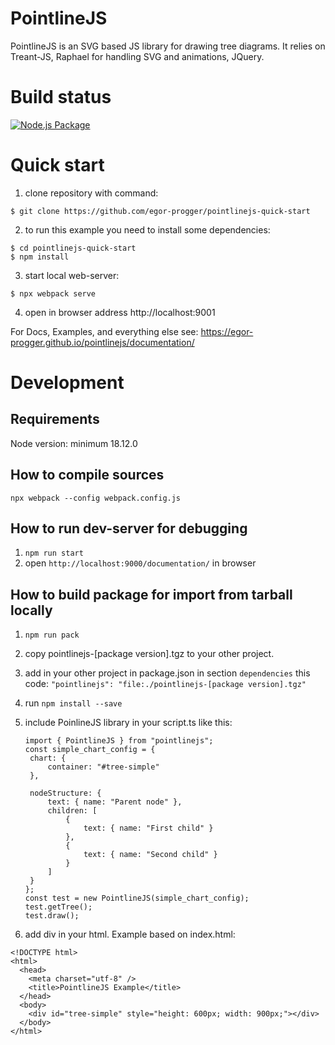 # PointlineJS

PointlineJS is an SVG based JS library for drawing tree diagrams.
It relies on Treant-JS, Raphael for handling SVG and animations, JQuery.

# Build status

[![Node.js Package](https://github.com/egor-progger/pointlinejs/actions/workflows/npm-publish.yml/badge.svg)](https://github.com/egor-progger/pointlinejs/actions/workflows/npm-publish.yml)

# Quick start

1. clone repository with command:

```
$ git clone https://github.com/egor-progger/pointlinejs-quick-start
```

2. to run this example you need to install some dependencies:

```
$ cd pointlinejs-quick-start
$ npm install
```

3. start local web-server:

```
$ npx webpack serve
```

4. open in browser address http://localhost:9001

For Docs, Examples, and everything else see: https://egor-progger.github.io/pointlinejs/documentation/

# Development

## Requirements

Node version: minimum 18.12.0

## How to compile sources

`npx webpack --config webpack.config.js`

## How to run dev-server for debugging

1. `npm run start`
2. open `http://localhost:9000/documentation/` in browser

## How to build package for import from tarball locally

1. `npm run pack`
2. copy pointlinejs-[package version].tgz to your other project.
3. add in your other project in package.json in section `dependencies` this code:
   `"pointlinejs": "file:./pointlinejs-[package version].tgz"`
4. run `npm install --save`
5. include PoinlineJS library in your script.ts like this:

   ```
   import { PointlineJS } from "pointlinejs";
   const simple_chart_config = {
    chart: {
        container: "#tree-simple"
    },

    nodeStructure: {
        text: { name: "Parent node" },
        children: [
            {
                text: { name: "First child" }
            },
            {
                text: { name: "Second child" }
            }
        ]
    }
   };
   const test = new PointlineJS(simple_chart_config);
   test.getTree();
   test.draw();
   ```

6. add div in your html. Example based on index.html:

```
<!DOCTYPE html>
<html>
  <head>
    <meta charset="utf-8" />
    <title>PointlineJS Example</title>
  </head>
  <body>
    <div id="tree-simple" style="height: 600px; width: 900px;"></div>
  </body>
</html>
```
